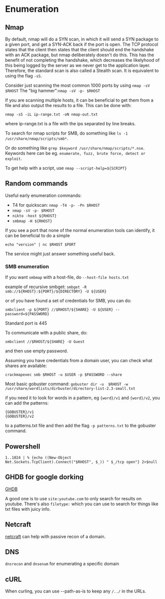 # Enumeration

## Nmap

By default, nmap will do a SYN scan, in which it will send a SYN package to a given port, and get a SYN-ACK back if the port is open.
The TCP protocol states that the client then states that the client should end the handshake with an ACK package, but nmap deliberately doesn't do this.
This has the benefit of not completing the handshake, which decreases the likelyhood of this being logged by the server as we never get to the application layer.
Therefore, the standard scan is also called a Stealth scan.
It is equivalent to using the flag `-sS`.

Consider just scanning the most common 1000 ports by using `nmap -sV $RHOST`
The "big hammer":`nmap -sV -p- $RHOST`

If you are scanning multiple hosts, it can be beneficial to get them from a file and also output the results to a file.
This can be done with:
```
nmap -sS -iL ip-range.txt -oN nmap-out.txt
```
where ip-range.txt is a file with the ips separated by line breaks.

To search for nmap scripts for SMB, do something like `ls -1 /usr/share/nmap/scripts/smb*`.

Or do something like `grep $keyword /usr/share/nmap/scripts/*.nse`.
Keywords here can be eg. `enumerate, fuzz, brute force, detect or exploit`.

To get help with a script, use `nmap --script-help=${SCRIPT}`





## Random commands

Useful early enumeration commands:
* T4 for quickscan: `nmap -T4 -p- -Pn $RHOST`
* `nmap -sV -p- $RHOST`
* `nikto -host ${RHOST}`
* `smbmap -H ${RHOST}`


If you see a port that none of the normal enumeration tools can identify,
it can be beneficial to do a simple

```
echo "version" | nc $RHOST $PORT 
```

The service might just answer something useful back.

### SMB enumeration

If you want `smbmap` with a host-file, do `--host-file hosts.txt`

example of recursive smbget:
`smbget -R smb://${RHOST}:${PORT}/${DIRECTORY} -U ${USER}`


or of you have found a set of credentials for SMB, you can do:

```
smbclient -p ${PORT} //$RHOST/${SHARE} -U ${USER} --password=${PASSWORD}
```
Standard port is 445


To communicate with a public share, do:
```
smbclient //$RHOST/${SHARE} -U Guest 
```
and then use empty password.

Assuming you have credentials from a domain user, you can check what shares are available:

```
crackmapexec smb $RHOST -u $USER -p $PASSWORD --share
```


Most basic gobuster command:
`gobuster dir -u  $RHOST -w /usr/share/wordlists/dirbuster/directory-list-2.3-small.txt`

if you need it to look for words in a pattern, eg `{word}/v1` and `{word}/v2`, you can add the patterns:

```
{GOBUSTER}/v1
{GOBUSTER}/v2
```
to a patterns.txt file and then add the flag `-p patterns.txt` to the gobuster command.

## Powershell
```
1..1024 | % {echo ((New-Object Net.Sockets.TcpClient).Connect("$RHOST", $_)) " $_/tcp open"} 2>$null
```


## GHDB for google dorking

[GHDB](https://www.exploit-db.com/google-hacking-database)

A good one is to use `site:youtube.com` to only search for results on youtube.
There's also `filetype:` which you can use to search for things like txt files with juicy info.

## Netcraft

[netcraft](https://searchdns.netcraft.com/) can help with passive recon of a domain.


## DNS

`dnsrecon` and `dnsenum` for enumerating a specific domain


## cURL

When curling, you can use --path-as-is to keep any `/../` in the URLs.

